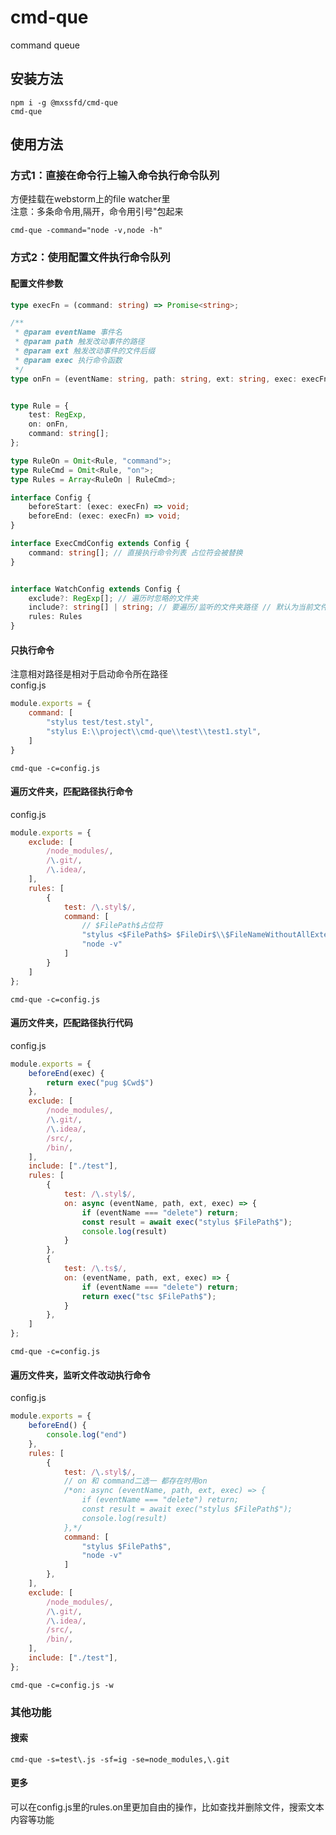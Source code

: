 # cmd-que

command queue

## 安装方法
```shell
npm i -g @mxssfd/cmd-que
cmd-que 
```
## 使用方法

### 方式1：直接在命令行上输入命令执行命令队列
方便挂载在webstorm上的file watcher里   
注意：多条命令用,隔开，命令用引号"包起来
```shell
cmd-que -command="node -v,node -h"
```
### 方式2：使用配置文件执行命令队列

#### 配置文件参数

```ts
type execFn = (command: string) => Promise<string>;

/**
 * @param eventName 事件名
 * @param path 触发改动事件的路径
 * @param ext 触发改动事件的文件后缀
 * @param exec 执行命令函数
 */
type onFn = (eventName: string, path: string, ext: string, exec: execFn) => Promise<void>


type Rule = {
    test: RegExp,
    on: onFn,
    command: string[];
};

type RuleOn = Omit<Rule, "command">;
type RuleCmd = Omit<Rule, "on">;
type Rules = Array<RuleOn | RuleCmd>;

interface Config {
    beforeStart: (exec: execFn) => void;
    beforeEnd: (exec: execFn) => void;
}

interface ExecCmdConfig extends Config {
    command: string[]; // 直接执行命令列表 占位符会被替换
}


interface WatchConfig extends Config {
    exclude?: RegExp[]; // 遍历时忽略的文件夹
    include?: string[] | string; // 要遍历/监听的文件夹路径 // 默认为当前文件夹
    rules: Rules
}
```

#### 只执行命令
注意相对路径是相对于启动命令所在路径   
config.js
```js
module.exports = {
    command: [
        "stylus test/test.styl",
        "stylus E:\\project\\cmd-que\\test\\test1.styl",
    ]
}
```

```shell
cmd-que -c=config.js
```
#### 遍历文件夹，匹配路径执行命令 
config.js
```js
module.exports = {
    exclude: [
        /node_modules/,
        /\.git/,
        /\.idea/,
    ],
    rules: [
        {
            test: /\.styl$/,
            command: [
                // $FilePath$占位符
                "stylus <$FilePath$> $FileDir$\\$FileNameWithoutAllExtensions$.wxss",
                "node -v"
            ]
        }
    ]
};
```
```shell
cmd-que -c=config.js
```

#### 遍历文件夹，匹配路径执行代码
config.js
```js
module.exports = {
    beforeEnd(exec) {
        return exec("pug $Cwd$")
    },
    exclude: [
        /node_modules/,
        /\.git/,
        /\.idea/,
        /src/,
        /bin/,
    ],
    include: ["./test"],
    rules: [
        {
            test: /\.styl$/,
            on: async (eventName, path, ext, exec) => {
                if (eventName === "delete") return;
                const result = await exec("stylus $FilePath$");
                console.log(result)
            }
        },
        {
            test: /\.ts$/,
            on: (eventName, path, ext, exec) => {
                if (eventName === "delete") return;
                return exec("tsc $FilePath$");
            }
        },
    ]
};
```
```shell
cmd-que -c=config.js
```

#### 遍历文件夹，监听文件改动执行命令
config.js
```js
module.exports = {
    beforeEnd() {
        console.log("end")
    },
    rules: [
        {
            test: /\.styl$/,
            // on 和 command二选一 都存在时用on
            /*on: async (eventName, path, ext, exec) => {
                if (eventName === "delete") return;
                const result = await exec("stylus $FilePath$");
                console.log(result)
            },*/
            command: [
                "stylus $FilePath$",
                "node -v"
            ]
        },
    ],
    exclude: [
        /node_modules/,
        /\.git/,
        /\.idea/,
        /src/,
        /bin/,
    ],
    include: ["./test"],
};
```
```shell
cmd-que -c=config.js -w
```

### 其他功能
#### 搜索
```shell
cmd-que -s=test\.js -sf=ig -se=node_modules,\.git
```
#### 更多
可以在config.js里的rules.on里更加自由的操作，比如查找并删除文件，搜索文本内容等功能
